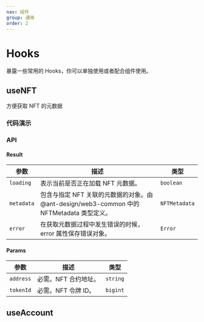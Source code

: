```yaml
---
nav: 组件
group: 通用
order: 2
---
```


# Hooks

暴露一些常用的 Hooks，你可以单独使用或者配合组件使用。

## useNFT

方便获取 NFT 的元数据

### 代码演示

<code src="./demos/useNFT.tsx"></code>

### API

#### Result

| 参数 | 描述 | 类型 |
| --- | --- | --- |
| `loading` | 表示当前是否正在加载 NFT 元数据。 | `boolean` |
| `metadata` | 包含与指定 NFT 关联的元数据的对象。由 @ant-design/web3-common 中的 NFTMetadata 类型定义。 | `NFTMetadata` |
| `error` | 在获取元数据过程中发生错误的时候，error 属性保存错误对象。 | `Error` |

#### Params

| 参数      | 描述                 | 类型     |
| --------- | -------------------- | -------- |
| `address` | 必需。NFT 合约地址。 | `string` |
| `tokenId` | 必需。NFT 令牌 ID。  | `bigint` |

## useAccount

<code src="./demos/useAccount.tsx"></code>
